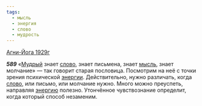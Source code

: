 ```yaml
---
tags:
  - мысль
  - энергия
  - слово
  - мудрость
---
```


[Агни-Йога 1929г](https://127.0.0.1:4002/agni/1929)

___589___
«[Мудрый](../../../tags/#мудрость) знает [слово](../../../tags/#слово), знает письмена, знает [мысль](../../../tags/#мысль), знает молчание» — так говорит старая пословица. Посмотрим на неё с точки зрения психической [энергии](../../../tags/#энергия). Действительно, нужно различать, когда [слово](../../../tags/#слово), или письмо, или молчание нужно. Много можно преуспеть, направляя [энергию](../../../tags/#энергия) полезно. Утончённое чувствознание определит, когда который способ незаменим.